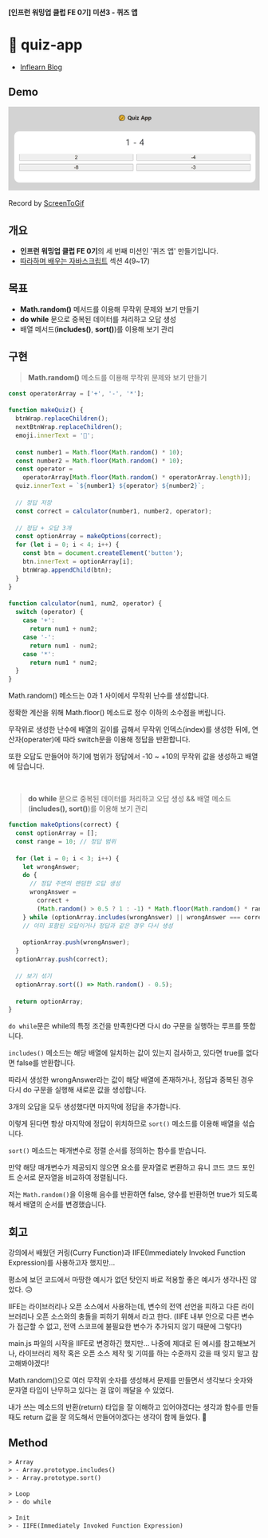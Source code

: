 #### [인프런 워밍업 클럽 FE 0기] 미션3 - 퀴즈 앱

# 🤔 quiz-app

- [Inflearn Blog](https://www.inflearn.com/blogs/1268499)

## Demo

![Alt text](/3-quiz-app/src/img/quiz-app.gif)

Record by [ScreenToGif](https://www.screentogif.com/)

## 개요

- **인프런 워밍업 클럽 FE 0기**의 세 번째 미션인 '퀴즈 앱' 만들기입니다.
- [따라하며 배우는 자바스크립트](https://www.inflearn.com/course/따라하며-배우는-자바스크립트) 섹션 4(9~17)

## 목표

- **Math.random()** 메서드를 이용해 무작위 문제와 보기 만들기
- **do while** 문으로 중복된 데이터를 처리하고 오답 생성
- 배열 메서드(**includes()**, **sort()**)를 이용해 보기 관리

## 구현

> **Math.random()** 메소드를 이용해 무작위 문제와 보기 만들기

```javascript
const operatorArray = ['+', '-', '*'];

function makeQuiz() {
  btnWrap.replaceChildren();
  nextBtnWrap.replaceChildren();
  emoji.innerText = '🤔';

  const number1 = Math.floor(Math.random() * 10);
  const number2 = Math.floor(Math.random() * 10);
  const operator =
    operatorArray[Math.floor(Math.random() * operatorArray.length)];
  quiz.innerText = `${number1} ${operator} ${number2}`;

  // 정답 저장
  const correct = calculator(number1, number2, operator);

  // 정답 + 오답 3개
  const optionArray = makeOptions(correct);
  for (let i = 0; i < 4; i++) {
    const btn = document.createElement('button');
    btn.innerText = optionArray[i];
    btnWrap.appendChild(btn);
  }
}

function calculator(num1, num2, operator) {
  switch (operator) {
    case '+':
      return num1 + num2;
    case '-':
      return num1 - num2;
    case '*':
      return num1 * num2;
  }
}
```

Math.random() 메소드는 0과 1 사이에서 무작위 난수를 생성합니다.

정확한 계산을 위해 Math.floor() 메소드로 정수 이하의 소수점을 버립니다.

무작위로 생성한 난수에 배열의 길이를 곱해서 무작위 인덱스(index)를 생성한 뒤에, 연산자(operater)에 따라 switch문을 이용해 정답을 반환합니다.

또한 오답도 만들어야 하기에 범위가 정답에서 -10 ~ +10의 무작위 값을 생성하고 배열에 담습니다.

<br />

> **do while** 문으로 중복된 데이터를 처리하고 오답 생성 && 배열 메소드(**includes(), sort()**)를 이용해 보기 관리

```javascript
function makeOptions(correct) {
  const optionArray = [];
  const range = 10; // 정답 범위

  for (let i = 0; i < 3; i++) {
    let wrongAnswer;
    do {
      // 정답 주변의 랜덤한 오답 생성
      wrongAnswer =
        correct +
        (Math.random() > 0.5 ? 1 : -1) * Math.floor(Math.random() * range);
    } while (optionArray.includes(wrongAnswer) || wrongAnswer === correct);
    // 이미 포함된 오답이거나 정답과 같은 경우 다시 생성

    optionArray.push(wrongAnswer);
  }
  optionArray.push(correct);

  // 보기 섞기
  optionArray.sort(() => Math.random() - 0.5);

  return optionArray;
}
```

`do while`문은 while의 특정 조건을 만족한다면 다시 do 구문을 실행하는 루프를 뜻합니다.

`includes()` 메소드는 해당 배열에 일치하는 값이 있는지 검사하고, 있다면 true를 없다면 false를 반환합니다.

따라서 생성한 wrongAnswer라는 값이 해당 배열에 존재하거나, 정답과 중복된 경우 다시 do 구문을 실행해 새로운 값을 생성합니다.

3개의 오답을 모두 생성했다면 마지막에 정답을 추가합니다.

이렇게 된다면 항상 마지막에 정답이 위치하므로 `sort()` 메소드를 이용해 배열을 섞습니다.

`sort()` 메소드는 매개변수로 정렬 순서를 정의하는 함수를 받습니다.

만약 해당 매개변수가 제공되지 않으면 요소를 문자열로 변환하고 유니 코드 코드 포인트 순서로 문자열을 비교하여 정렬됩니다.

저는 `Math.random()`을 이용해 음수를 반환하면 false, 양수를 반환하면 true가 되도록 해서 배열의 순서를 변경했습니다.

## 회고

강의에서 배웠던 커링(Curry Function)과 IIFE(Immediately Invoked Function Expression)를 사용하고자 했지만...

평소에 보던 코드에서 마땅한 예시가 없던 탓인지 바로 적용할 좋은 예시가 생각나진 않았다. 😥

IIFE는 라이브러리나 오픈 소스에서 사용하는데, 변수의 전역 선언을 피하고 다른 라이브러리나 오픈 소스와의 충돌을 피하기 위해서 라고 한다. (IIFE 내부 안으로 다른 변수가 접근할 수 없고, 전역 스코프에 불필요한 변수가 추가되지 않기 때문에 그렇다!)

main.js 파일의 시작을 IIFE로 변경하긴 했지만... 나중에 제대로 된 예시를 참고해보거나, 라이브러리 제작 혹은 오픈 소스 제작 및 기여를 하는 수준까지 갔을 때 잊지 말고 참고해봐야겠다!

Math.random()으로 여러 무작위 숫자를 생성해서 문제를 만들면서 생각보다 숫자와 문자열 타입이 난무하고 있다는 걸 많이 깨달을 수 있었다.

내가 쓰는 메소드의 반환(return) 타입을 잘 이해하고 있어야겠다는 생각과 함수를 만들 때도 return 값을 잘 의도해서 만들어야겠다는 생각이 함께 들었다. 🙂

## Method

```
> Array
> - Array.prototype.includes()
> - Array.prototype.sort()

> Loop
> - do while

> Init
> - IIFE(Immediately Invoked Function Expression)
```
